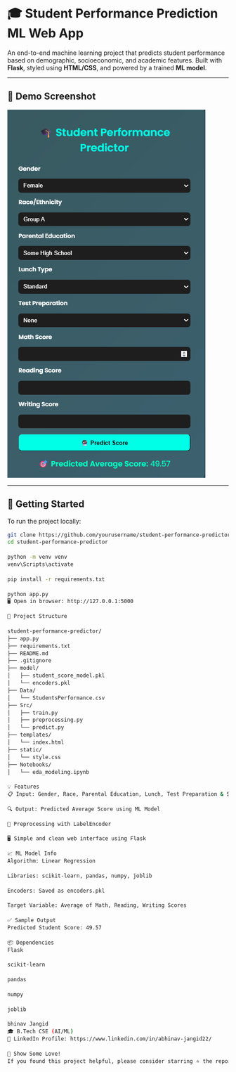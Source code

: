 # 🎓 Student Performance Prediction ML Web App

An end-to-end machine learning project that predicts student performance based on demographic, socioeconomic, and academic features. Built with **Flask**, styled using **HTML/CSS**, and powered by a trained **ML model**.

---

## 📸 Demo Screenshot

![App Screenshot](images/student.png)

---

## 🚀 Getting Started

To run the project locally:

```bash
git clone https://github.com/yourusername/student-performance-predictor.git
cd student-performance-predictor

python -m venv venv
venv\Scripts\activate   

pip install -r requirements.txt

python app.py
🖥 Open in browser: http://127.0.0.1:5000

📂 Project Structure

student-performance-predictor/
├── app.py
├── requirements.txt
├── README.md
├── .gitignore
├── model/
│   ├── student_score_model.pkl
│   └── encoders.pkl
├── Data/
│   └── StudentsPerformance.csv
├── Src/
│   ├── train.py
│   ├── preprocessing.py
│   └── predict.py
├── templates/
│   └── index.html
├── static/
│   └── style.css
├── Notebooks/
│   └── eda_modeling.ipynb

💡 Features
📋 Input: Gender, Race, Parental Education, Lunch, Test Preparation & Scores

🔍 Output: Predicted Average Score using ML Model

🧼 Preprocessing with LabelEncoder

🖥️ Simple and clean web interface using Flask

📈 ML Model Info
Algorithm: Linear Regression

Libraries: scikit-learn, pandas, numpy, joblib

Encoders: Saved as encoders.pkl

Target Variable: Average of Math, Reading, Writing Scores

✅ Sample Output
Predicted Student Score: 49.57

📦 Dependencies
Flask

scikit-learn

pandas

numpy

joblib

bhinav Jangid
🎓 B.Tech CSE (AI/ML)
🔗 LinkedIn Profile: https://www.linkedin.com/in/abhinav-jangid22/

🌟 Show Some Love!
If you found this project helpful, please consider starring ⭐ the repository!